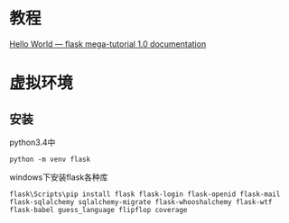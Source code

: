 
# 教程

[Hello World — flask mega-tutorial 1.0 documentation](http://www.pythondoc.com/flask-mega-tutorial/helloworld.html)

# 虚拟环境

## 安装

python3.4中

	python -m venv flask

windows下安装flask各种库

    flask\Scripts\pip install flask flask-login flask-openid flask-mail flask-sqlalchemy sqlalchemy-migrate flask-whooshalchemy flask-wtf flask-babel guess_language flipflop coverage

##

